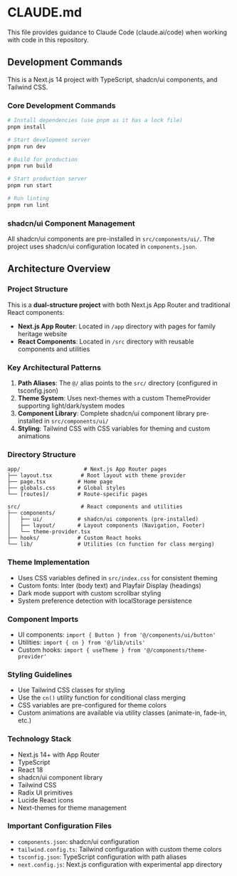 # CLAUDE.md

This file provides guidance to Claude Code (claude.ai/code) when working with code in this repository.

## Development Commands

This is a Next.js 14 project with TypeScript, shadcn/ui components, and Tailwind CSS.

### Core Development Commands
```bash
# Install dependencies (use pnpm as it has a lock file)
pnpm install

# Start development server
pnpm run dev

# Build for production
pnpm run build

# Start production server
pnpm run start

# Run linting
pnpm run lint
```

### shadcn/ui Component Management
All shadcn/ui components are pre-installed in `src/components/ui/`. The project uses shadcn/ui configuration located in `components.json`.

## Architecture Overview

### Project Structure
This is a **dual-structure project** with both Next.js App Router and traditional React components:

- **Next.js App Router**: Located in `/app` directory with pages for family heritage website
- **React Components**: Located in `/src` directory with reusable components and utilities

### Key Architectural Patterns

1. **Path Aliases**: The `@/` alias points to the `src/` directory (configured in tsconfig.json)
2. **Theme System**: Uses next-themes with a custom ThemeProvider supporting light/dark/system modes
3. **Component Library**: Complete shadcn/ui component library pre-installed in `src/components/ui/`
4. **Styling**: Tailwind CSS with CSS variables for theming and custom animations

### Directory Structure
```
app/                    # Next.js App Router pages
├── layout.tsx         # Root layout with theme provider
├── page.tsx          # Home page
├── globals.css       # Global styles
└── [routes]/         # Route-specific pages

src/                   # React components and utilities
├── components/
│   ├── ui/           # shadcn/ui components (pre-installed)
│   ├── layout/       # Layout components (Navigation, Footer)
│   └── theme-provider.tsx
├── hooks/            # Custom React hooks
└── lib/              # Utilities (cn function for class merging)
```

### Theme Implementation
- Uses CSS variables defined in `src/index.css` for consistent theming
- Custom fonts: Inter (body text) and Playfair Display (headings)
- Dark mode support with custom scrollbar styling
- System preference detection with localStorage persistence

### Component Imports
- UI components: `import { Button } from '@/components/ui/button'`
- Utilities: `import { cn } from '@/lib/utils'`
- Custom hooks: `import { useTheme } from '@/components/theme-provider'`

### Styling Guidelines
- Use Tailwind CSS classes for styling
- Use the `cn()` utility function for conditional class merging
- CSS variables are pre-configured for theme colors
- Custom animations are available via utility classes (animate-in, fade-in, etc.)

### Technology Stack
- Next.js 14+ with App Router
- TypeScript
- React 18
- shadcn/ui component library
- Tailwind CSS
- Radix UI primitives
- Lucide React icons
- Next-themes for theme management

### Important Configuration Files
- `components.json`: shadcn/ui configuration
- `tailwind.config.ts`: Tailwind configuration with custom theme colors
- `tsconfig.json`: TypeScript configuration with path aliases
- `next.config.js`: Next.js configuration with experimental app directory